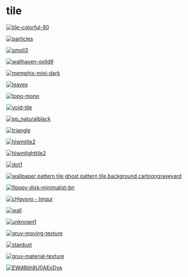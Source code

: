 # tile

<a href="tile-colorful-80.png"><img alt="tile-colorful-80" src="tile-colorful-80.png"></a>

<a href="particles.png"><img alt="particles" src="particles.png"></a>

<a href="smoli3.png"><img alt="smoli3" src="smoli3.png"></a>

<a href="wallhaven-oxlld9.png"><img alt="wallhaven-oxlld9" src="wallhaven-oxlld9.png"></a>

<a href="memphis-mini-dark.webp"><img alt="memphis-mini-dark" src="memphis-mini-dark.webp"></a>

<a href="leaves.webp"><img alt="leaves" src="leaves.webp"></a>

<a href="topo-mono.png"><img alt="topo-mono" src="topo-mono.png"></a>

<a href="void-tile.png"><img alt="void-tile" src="void-tile.png"></a>

<a href="ep_naturalblack.webp"><img alt="ep_naturalblack" src="ep_naturalblack.webp"></a>

<a href="triangle.png"><img alt="triangle" src="triangle.png"></a>

<a href="hlwmtile2.png"><img alt="hlwmtile2" src="hlwmtile2.png"></a>

<a href="hlwmlighttile2.png"><img alt="hlwmlighttile2" src="hlwmlighttile2.png"></a>

<a href="dot1.png"><img alt="dot1" src="dot1.png"></a>

<a href="wallpaper pattern tile ghost pattern tile background cartoongraveyard.jpg"><img alt="wallpaper pattern tile ghost pattern tile background cartoongraveyard" src="wallpaper pattern tile ghost pattern tile background cartoongraveyard.jpg"></a>

<a href="floppy-disk-minimalist-bn.jpg"><img alt="floppy-disk-minimalist-bn" src="floppy-disk-minimalist-bn.jpg"></a>

<a href="cHgvsvo - Imgur.png"><img alt="cHgvsvo - Imgur" src="cHgvsvo - Imgur.png"></a>

<a href="wall.png"><img alt="wall" src="wall.png"></a>

<a href="unknown1.png"><img alt="unknown1" src="unknown1.png"></a>

<a href="gruv-moving-texture.png"><img alt="gruv-moving-texture" src="gruv-moving-texture.png"></a>

<a href="stardust.png"><img alt="stardust" src="stardust.png"></a>

<a href="gruv-material-texture.png"><img alt="gruv-material-texture" src="gruv-material-texture.png"></a>

<a href="EWd8bh8U0AEoDya.png"><img alt="EWd8bh8U0AEoDya" src="EWd8bh8U0AEoDya.png"></a>


